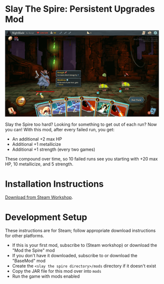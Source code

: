 # Slay The Spire: Persistent Upgrades Mod

![](media/screenshot.png)

Slay the Spire too hard? Looking for something to get out of each run? Now you can! With this mod, after every failed run, you get:

- An additional +2 max HP
- Additional +1 metallicize
- Additional +1 strength (every two games)

These compound over time, so 10 failed runs see you starting with +20 max HP, 10 metallicize, and 5 strength.

# Installation Instructions

[Download from Steam Workshop](https://steamcommunity.com/sharedfiles/filedetails/?id=2814839314).

# Development Setup

These instructions are for Steam; follow appropriate download instructions for other platforms.

- If this is your first mod, subscribe to (Steam workshop) or download the "Mod the Spire" mod
- If you don't have it downloaded, subscribe to or download the "BaseMod" mod
- Create the `<slay the spire directory>/mods` directory if it doesn't exist
- Copy the JAR file for this mod over into `mods`
- Run the game with mods enabled

